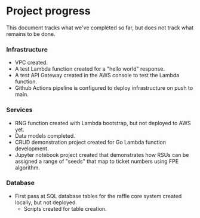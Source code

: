 # Project progress

This document tracks what we've completed so far, but does not track what remains to be done.

### Infrastructure

- VPC created.
- A test Lambda function created for a "hello world" response.
- A test API Gateway created in the AWS console to test the Lambda function.
- Github Actions pipeline is configured to deploy infrastructure on push to main.

### Services

- RNG function created with Lambda bootstrap, but not deployed to AWS yet.
- Data models completed.
- CRUD demonstration project created for Go Lambda function development.
- Jupyter notebook project created that demonstrates how RSUs can be assigned a range of "seeds" that map to ticket numbers using FPE algorithm.

### Database

- First pass at SQL database tables for the raffle core system created locally, but not deployed.
  - Scripts created for table creation.

